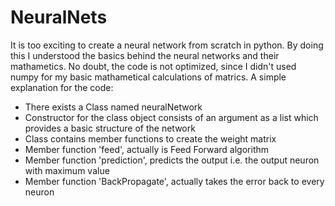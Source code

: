 # NeuralNets
It is too exciting to create a neural network from scratch in python. By doing this I understood the basics behind the neural networks and their mathametics. No doubt, the code is not optimized, since I didn't used numpy for my basic mathametical calculations of matrics. 
A simple explanation for the code:
* There exists a Class named neuralNetwork
* Constructor for the class object consists of an argument as a list which provides a basic structure of the network
* Class contains member functions to create the weight matrix
* Member function 'feed', actually is Feed Forward algorithm
* Member function 'prediction', predicts the output i.e. the output neuron with maximum value
* Member function 'BackPropagate', actually takes the error back to every neuron
